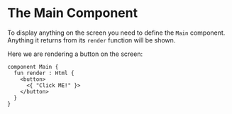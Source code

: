 # The Main Component

To display anything on the screen you need to define the `Main` component. Anything it returns from its `render` function will be shown.

Here we are rendering a button on the screen:

```text
component Main {
  fun render : Html {
    <button>
      <{ "Click ME!" }>
    </button>
  }
}
```



